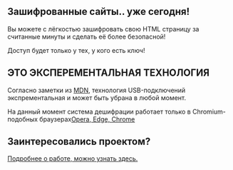 ## Зашифрованные сайты.. уже сегодня!

Вы можете с лёгкостью зашифровать свою HTML страницу за считанные минуты и сделать её более безопасной!

Доступ будет только у тех, у кого есть ключ!
## ЭТО ЭКСПЕРЕМЕНТАЛЬНАЯ ТЕХНОЛОГИЯ
Согласно заметки из [MDN](https://developer.mozilla.org/ru/docs/Web/API/USB), технология USB-подключений экспрементальная и может быть убрана в любой момент.

На данный момент система дешифрации работает только в Chromium-подобных браузерах[Opera, Edge, Chrome](https://developer.mozilla.org/ru/docs/Web/API/USB#%D1%81%D0%BE%D0%B2%D0%BC%D0%B5%D1%81%D1%82%D0%B8%D0%BC%D0%BE%D1%81%D1%82%D1%8C_%D1%81_%D0%B1%D1%80%D0%B0%D1%83%D0%B7%D0%B5%D1%80%D0%B0%D0%BC%D0%B8)
## Заинтересовались проектом?
[Подробнее о работе, можно узнать здесь.](https://github.com/MrCheatEugene/USB-Website/)

